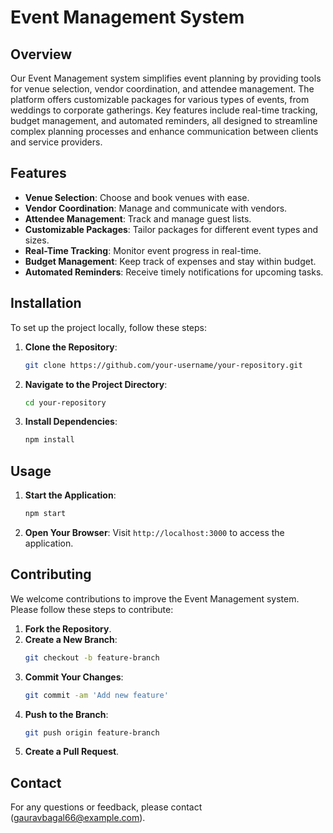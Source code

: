 # Event Management System

## Overview

Our Event Management system simplifies event planning by providing tools for venue selection, vendor coordination, and attendee management. The platform offers customizable packages for various types of events, from weddings to corporate gatherings. Key features include real-time tracking, budget management, and automated reminders, all designed to streamline complex planning processes and enhance communication between clients and service providers.

## Features

- **Venue Selection**: Choose and book venues with ease.
- **Vendor Coordination**: Manage and communicate with vendors.
- **Attendee Management**: Track and manage guest lists.
- **Customizable Packages**: Tailor packages for different event types and sizes.
- **Real-Time Tracking**: Monitor event progress in real-time.
- **Budget Management**: Keep track of expenses and stay within budget.
- **Automated Reminders**: Receive timely notifications for upcoming tasks.

## Installation

To set up the project locally, follow these steps:

1. **Clone the Repository**:
    ```bash
    git clone https://github.com/your-username/your-repository.git
    ```
2. **Navigate to the Project Directory**:
    ```bash
    cd your-repository
    ```
3. **Install Dependencies**:
    ```bash
    npm install
    ```

## Usage

1. **Start the Application**:
    ```bash
    npm start
    ```
2. **Open Your Browser**:
    Visit `http://localhost:3000` to access the application.

## Contributing

We welcome contributions to improve the Event Management system. Please follow these steps to contribute:

1. **Fork the Repository**.
2. **Create a New Branch**:
    ```bash
    git checkout -b feature-branch
    ```
3. **Commit Your Changes**:
    ```bash
    git commit -am 'Add new feature'
    ```
4. **Push to the Branch**:
    ```bash
    git push origin feature-branch
    ```
5. **Create a Pull Request**.



## Contact

For any questions or feedback, please contact (gauravbagal66@example.com).

